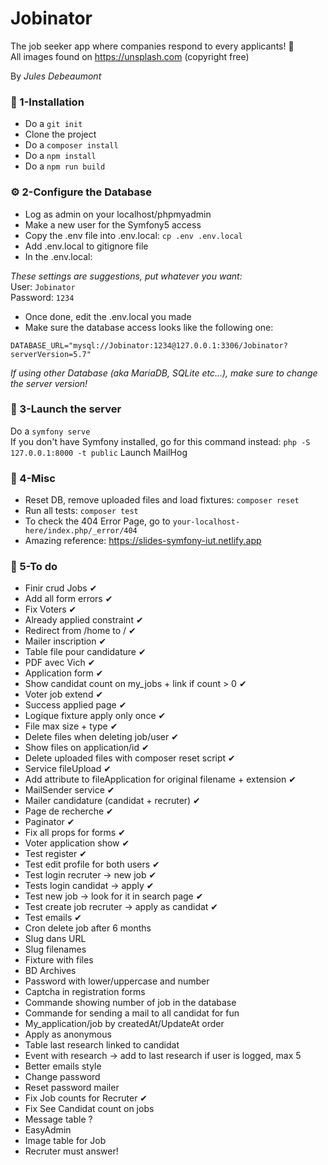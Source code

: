 # Jobinator
The job seeker app where companies respond to every applicants! 🤔  
All images found on https://unsplash.com (copyright free)

By *Jules Debeaumont*

  
### 🔧 1-Installation 

- Do a `git init`
- Clone the project
- Do a `composer install`
- Do a `npm install`
- Do a  `npm run build`

  
### ⚙ 2-Configure the Database

- Log as admin on your localhost/phpmyadmin
- Make a new user for the Symfony5 access
- Copy the .env file into .env.local: `cp .env .env.local`
- Add .env.local to gitignore file
- In the .env.local:

*These settings are suggestions, put whatever you want:*  
User: `Jobinator`  
Password: `1234`

- Once done, edit the .env.local you made
- Make sure the database access looks like the following one:

`DATABASE_URL="mysql://Jobinator:1234@127.0.0.1:3306/Jobinator?serverVersion=5.7"`

*If using other Database (aka MariaDB, SQLite etc...), make sure to change the server version!*


  
### 🚀 3-Launch the server

Do a `symfony serve`  
If you don't have Symfony installed, go for this command instead: `php -S 127.0.0.1:8000 -t public`
Launch MailHog

  
### 📎 4-Misc

- Reset DB, remove uploaded files and load fixtures: `composer reset`
- Run all tests: `composer test`
- To check the 404 Error Page, go to `your-localhost-here/index.php/_error/404`
- Amazing reference: https://slides-symfony-iut.netlify.app


  
### 🚧 5-To do

- Finir crud Jobs ✔
- Add all form errors ✔
- Fix Voters ✔
- Already applied constraint ✔
- Redirect from /home to / ✔
- Mailer inscription ✔ 
- Table file pour candidature ✔
- PDF avec Vich ✔
- Application form ✔
- Show candidat count on my_jobs + link if count > 0 ✔
- Voter job extend ✔ 
- Success applied page ✔
- Logique fixture apply only once ✔
- File max size + type ✔
- Delete files when deleting job/user ✔
- Show files on application/id ✔
- Delete uploaded files with composer reset script ✔
- Service fileUpload ✔
- Add attribute to fileApplication for original filename + extension ✔
- MailSender service ✔
- Mailer candidature (candidat + recruter) ✔
- Page de recherche ✔
- Paginator ✔
- Fix all <label> props for forms ✔
- Voter application show ✔
- Test register ✔ 
- Test edit profile for both users ✔
- Test login recruter -> new job ✔
- Tests login candidat -> apply ✔
- Test new job -> look for it in search page ✔
- Test create job recruter -> apply as candidat ✔
- Test emails ✔
- Cron delete job after 6 months
- Slug dans URL
- Slug filenames
- Fixture with files
- BD Archives
- Password with lower/uppercase and number
- Captcha in registration forms
- Commande showing number of job in the database
- Commande for sending a mail to all candidat for fun
- My_application/job by createdAt/UpdateAt order
- Apply as anonymous
- Table last research linked to candidat
- Event with research -> add to last research if user is logged, max 5
- Better emails style
- Change password
- Reset password mailer
- Fix Job counts for Recruter ✔
- Fix See Candidat count on jobs
- Message table ?
- EasyAdmin
- Image table for Job
- Recruter must answer!